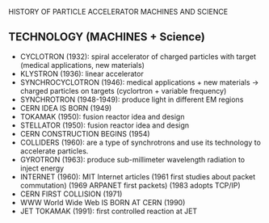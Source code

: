 HISTORY OF PARTICLE ACCELERATOR MACHINES AND SCIENCE

TECHNOLOGY (MACHINES + Science)
-------------------------------

- CYCLOTRON (1932): spiral accelerator of charged particles with target (medical applications, new materials)
- KLYSTRON (1936): linear accelerator
- SYNCHROCYCLOTRON (1946): medical applications + new materials -> charged particles on targets (cyclortron + variable frequency)
- SYNCHROTRON (1948-1949): produce light in different EM regions
- CERN IDEA IS BORN (1949)
- TOKAMAK (1950): fusion reactor idea and design
- STELLATOR (1950): fusion reactor idea and design
- CERN CONSTRUCTION BEGINS (1954)
- COLLIDERS (1960): are a type of synchrotrons and use its technology to accelerate particles.
- GYROTRON (1963): produce sub-millimeter wavelength radiation to inject energy
- INTERNET (1960): MIT Internet articles (1961 first studies about packet commutation) (1969 ARPANET first packets) (1983 adopts TCP/IP)
- CERN FIRST COLLISION (1971)
- WWW World Wide Web IS BORN AT CERN (1990)
- JET TOKAMAK (1991): first controlled reaction at JET


